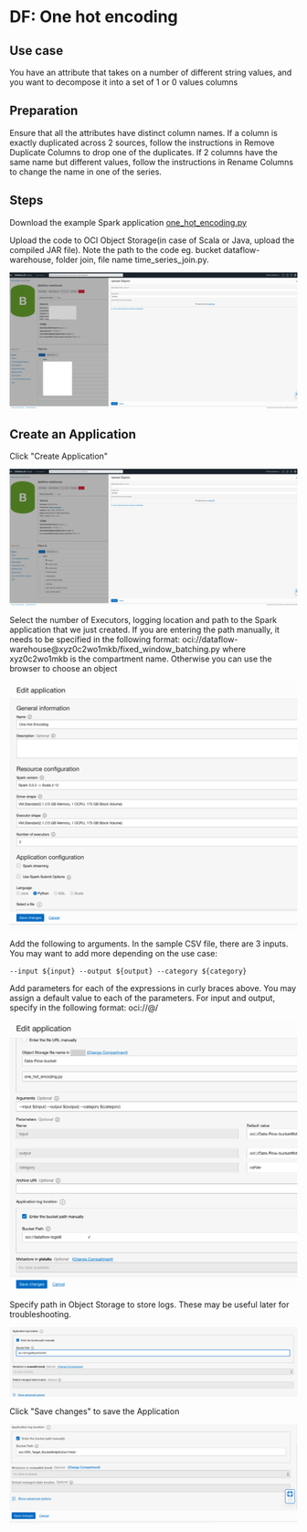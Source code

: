 # DF: One hot encoding

## Use case

You have an attribute that takes on a number of different string values, and you want to decompose it into a set of 1 or 0 values columns

## Preparation

Ensure that all the attributes have distinct column names. If a column is exactly duplicated across 2 sources, follow the instructions in Remove Duplicate Columns to drop one of the duplicates.
If 2 columns have the same name but different values, follow the instructions in Rename Columns to change the name in one of the series.

## Steps

Download the example Spark application [one_hot_encoding.py](./example_code/one_hot_encoding.py)

Upload the code to OCI Object Storage(in case of Scala or Java, upload the compiled JAR file). Note the path to the code eg. bucket dataflow-
warehouse, folder join, file name time_series_join.py.

![image info](./utils/upload_object.png)

## Create an Application

Click "Create Application"

![image info](./utils/TSJ1.png)


Select the number of Executors, logging location and path to the Spark application that we just created. If you are entering the path manually, it needs to
be specified in the following format: oci://dataflow-warehouse@xyz0c2wo1mkb/fixed_window_batching.py where xyz0c2wo1mkb is the compartment
name. Otherwise you can use the browser to choose an object

![image info](./utils/OH1.png)

Add the following to arguments. In the sample CSV file, there are 3 inputs. You may want to add more depending on the use case:

```
--input ${input} --output ${output} --category ${category}
```

Add parameters for each of the expressions in curly braces above. You may assign a default value to each of the parameters.
For input and output, specify in the following format: oci://<bucket name>@<compartment name>/ <path to CSV>

![image info](./utils/OH2.png)


Specify path in Object Storage to store logs. These may be useful later for troubleshooting.

![image info](./utils/TSM5.png)

Click "Save changes" to save the Application

![image info](./utils/TSJ5.png)
